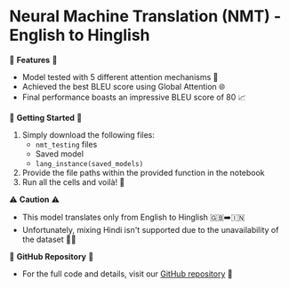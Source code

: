 # Neural Machine Translation (NMT) - English to Hinglish

🌟 **Features** 🌟
- Model tested with 5 different attention mechanisms 🤖
- Achieved the best BLEU score using Global Attention 🌐
- Final performance boasts an impressive BLEU score of 80 📈

🚀 **Getting Started** 🚀
1. Simply download the following files:
   - `nmt_testing` files
   - Saved model
   - `lang_instance(saved_models)`
2. Provide the file paths within the provided function in the notebook
3. Run all the cells and voilà! 🚗

⚠️ **Caution** ⚠️
- This model translates only from English to Hinglish 🇬🇧➡️🇮🇳
- Unfortunately, mixing Hindi isn't supported due to the unavailability of the dataset 🙅‍♂️

📌 **GitHub Repository** 📌
- For the full code and details, visit our [GitHub repository](https://github.com/shiv2398/Neural-Machine-Translation-English-to-Hinglish-with-5-different-Attention-) 📂

